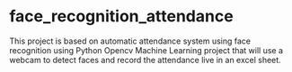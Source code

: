 # face_recognition_attendance

This project is based on automatic attendance system using face recognition
using Python Opencv Machine Learning project that will use a webcam to detect faces and record the attendance live in an excel sheet. 

